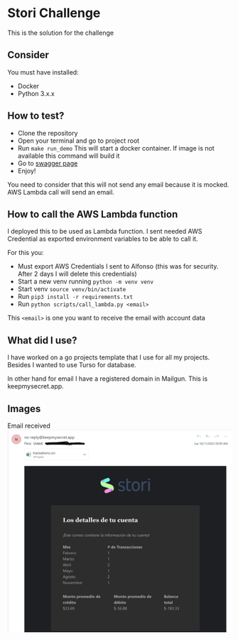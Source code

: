 # Stori Challenge

This is the solution for the challenge

## Consider

You must have installed:

- Docker
- Python 3.x.x

## How to test?

- Clone the repository
- Open your terminal and go to project root
- Run `make run_demo` This will start a docker container. If image is not available this command will build it
- Go to [swagger page](http://localhost:8000/swagger/index.html#/transaction_analyzer/post_analyze)
- Enjoy!

You need to consider that this will not send any email because it is mocked. AWS Lambda call will send an email.

## How to call the AWS Lambda function

I deployed this to be used as Lambda function. I sent needed AWS Credential as exported environment variables to be able to call it.

For this you:

- Must export AWS Credentials I sent to Alfonso (this was for security. After 2 days I will delete this credentials)
- Start a new venv running `python -m venv venv`
- Start venv `source venv/bin/activate`
- Run `pip3 install -r requirements.txt`
- Run `python scripts/call_lambda.py <email>`

This `<email>` is one you want to receive the email with account data

## What did I use?

I have worked on a go projects template that I use for all my projects. Besides I wanted to use Turso for database.

In other hand for email I have a registered domain in Mailgun. This is keepmysecret.app.

## Images

Email received
![email example](./assets/email.png)
